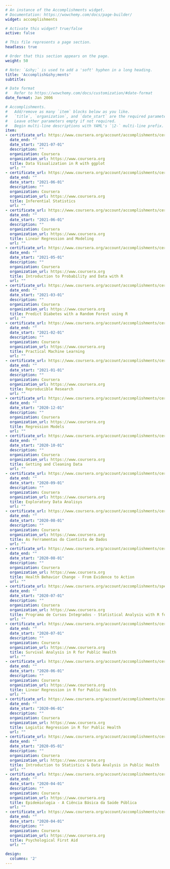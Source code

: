 ```yaml
---
# An instance of the Accomplishments widget.
# Documentation: https://wowchemy.com/docs/page-builder/
widget: accomplishments

# Activate this widget? true/false
active: false

# This file represents a page section.
headless: true

# Order that this section appears on the page.
weight: 50

# Note: `&shy;` is used to add a 'soft' hyphen in a long heading.
title: 'Accomplish&shy;ments'
subtitle:

# Date format
#   Refer to https://wowchemy.com/docs/customization/#date-format
date_format: Jan 2006

# Accomplishments.
#   Add/remove as many `item` blocks below as you like.
#   `title`, `organization`, and `date_start` are the required parameters.
#   Leave other parameters empty if not required.
#   Begin multi-line descriptions with YAML's `|2-` multi-line prefix.
item:
- certificate_url: https://www.coursera.org/account/accomplishments/certificate/YFLB6VYGRXKQ
  date_end: ""
  date_start: "2021-07-01"
  description: ""
  organization: Coursera
  organization_url: https://www.coursera.org
  title: Data Visualization in R with ggplot
  url: ""
- certificate_url: https://www.coursera.org/account/accomplishments/certificate/Z2TXFS46B3QM
  date_end: ""
  date_start: "2021-06-01"
  description: ""
  organization: Coursera
  organization_url: https://www.coursera.org
  title: Inferential Statistics
  url: ""
- certificate_url: https://www.coursera.org/account/accomplishments/certificate/SUZNGFMAY8F6
  date_end: ""
  date_start: "2021-06-01"
  description: ""
  organization: Coursera
  organization_url: https://www.coursera.org
  title: Linear Regression and Modeling
  url: ""
- certificate_url: https://www.coursera.org/account/accomplishments/certificate/WMKCKQNG7UNX
  date_end: ""
  date_start: "2021-05-01"
  description: ""
  organization: Coursera
  organization_url: https://www.coursera.org
  title: Introduction to Probability and Data with R
  url: ""
- certificate_url: https://www.coursera.org/account/accomplishments/certificate/C7WESPM5EGUC
  date_end: ""
  date_start: "2021-03-01"
  description: ""
  organization: Coursera
  organization_url: https://www.coursera.org
  title: Predict Diabetes with a Random Forest using R
  url: ""
- certificate_url: https://www.coursera.org/account/accomplishments/certificate/QXNSLNHDXFM6
  date_end: ""
  date_start: "2021-02-01"
  description: ""
  organization: Coursera
  organization_url: https://www.coursera.org
  title: Practical Machine Learning
  url: ""
- certificate_url: https://www.coursera.org/account/accomplishments/certificate/XP2GUHUTR7FH
  date_end: ""
  date_start: "2021-01-01"
  description: ""
  organization: Coursera
  organization_url: https://www.coursera.org
  title: Reproducible Research
  url: ""
- certificate_url: https://www.coursera.org/account/accomplishments/certificate/LNQM2PP6RXYW
  date_end: ""
  date_start: "2020-12-01"
  description: ""
  organization: Coursera
  organization_url: https://www.coursera.org
  title: Regression Models
  url: ""
- certificate_url: https://www.coursera.org/account/accomplishments/certificate/7HQTJCJYCQ8L
  date_end: ""
  date_start: "2020-10-01"
  description: ""
  organization: Coursera
  organization_url: https://www.coursera.org
  title: Getting and Cleaning Data
  url: ""
- certificate_url: https://www.coursera.org/account/accomplishments/certificate/KZ24TZDQ3G3H
  date_end: ""
  date_start: "2020-09-01"
  description: ""
  organization: Coursera
  organization_url: https://www.coursera.org
  title: Exploratory Data Analisys
  url: ""
- certificate_url: https://www.coursera.org/account/accomplishments/certificate/P3GFJJ88MNTU
  date_end: ""
  date_start: "2020-08-01"
  description: ""
  organization: Coursera
  organization_url: https://www.coursera.org
  title: As Ferramentas do Cientista de Dados
  url: ""
- certificate_url: https://www.coursera.org/account/accomplishments/certificate/JC6D37YVJDGB
  date_end: ""
  date_start: "2020-08-01"
  description: ""
  organization: Coursera
  organization_url: https://www.coursera.org
  title: Health Behavior Change - From Evidence to Action
  url: ""
- certificate_url: https://www.coursera.org/account/accomplishments/specialization/certificate/N6ZPVBWUFPJU
  date_end: ""
  date_start: "2020-07-01"
  description: ""
  organization: Coursera
  organization_url: https://www.coursera.org
  title: Programa de Cursos Integrados - Statistical Analysis with R for Public Health
  url: ""
- certificate_url: https://www.coursera.org/account/accomplishments/certificate/R4K3PYZJEQRG
  date_end: ""
  date_start: "2020-07-01"
  description: ""
  organization: Coursera
  organization_url: https://www.coursera.org
  title: Survival Analysis in R for Public Health
  url: ""
- certificate_url: https://www.coursera.org/account/accomplishments/certificate/83Z8CK84NUM3
  date_end: ""
  date_start: "2020-06-01"
  description: ""
  organization: Coursera
  organization_url: https://www.coursera.org
  title: Linear Regression in R for Public Health
  url: ""
- certificate_url: https://www.coursera.org/account/accomplishments/certificate/4ESDEVHLXX3G
  date_end: ""
  date_start: "2020-06-01"
  description: ""
  organization: Coursera
  organization_url: https://www.coursera.org
  title: Logistic Regression in R for Public Health
  url: ""
- certificate_url: https://www.coursera.org/account/accomplishments/certificate/PXH2T4G5Q4N8
  date_end: ""
  date_start: "2020-05-01"
  description: ""
  organization: Coursera
  organization_url: https://www.coursera.org
  title: Introduction to Statistics & Data Analysis in Public Health
  url: ""
- certificate_url: https://www.coursera.org/account/accomplishments/certificate/CHW6T9ZCWPT8
  date_end: ""
  date_start: "2020-04-01"
  description: ""
  organization: Coursera
  organization_url: https://www.coursera.org
  title: Epidemiologia - A Ciência Básica da Saúde Pública
  url: ""
- certificate_url: https://www.coursera.org/account/accomplishments/certificate/GAJBK9Y7WAXU
  date_end: ""
  date_start: "2020-04-01"
  description: ""
  organization: Coursera
  organization_url: https://www.coursera.org
  title: Psychological First Aid
  url: ""

design:
  columns: '2' 
---
```

